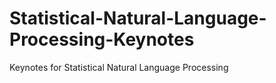 # Statistical-Natural-Language-Processing-Keynotes
Keynotes for Statistical Natural Language Processing
